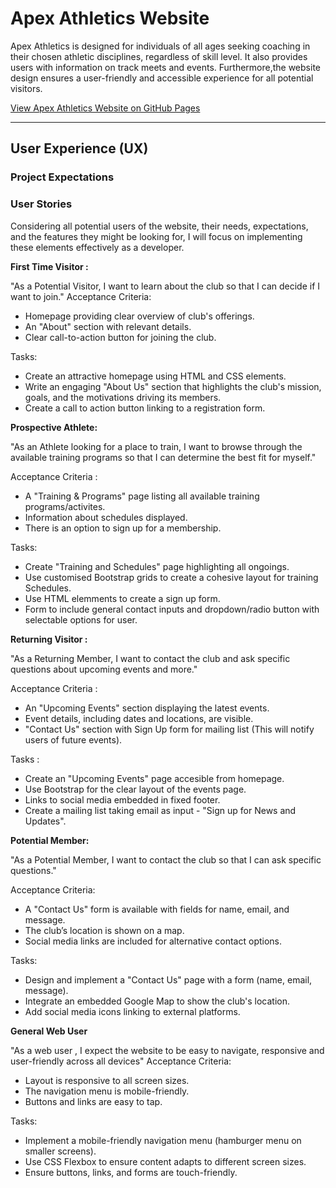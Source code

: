 # Apex Athletics Website 
Apex Athletics is designed for individuals of all ages seeking coaching in their chosen athletic disciplines, regardless of skill level. It also provides users with information on track meets and events.
Furthermore,the website design ensures a user-friendly and accessible experience for all potential visitors.

[View Apex Athletics Website on GitHub Pages]()

---
## User Experience (UX)
### Project Expectations
### User Stories
Considering all potential users of the website, their needs, expectations, and the features they might be looking for, I will focus on implementing these elements effectively as a developer.

**First Time Visitor :** 

"As a Potential Visitor, I want to learn about the club so that I can decide if I want to join."
Acceptance Criteria: 

* Homepage providing clear overview of club's offerings.
* An "About" section with relevant details. 
* Clear call-to-action button for joining the club.

Tasks:
* Create an attractive homepage using HTML and CSS elements.
* Write an engaging "About Us" section that highlights the club's mission, goals, and the motivations driving its members.
* Create a call to action button linking to a registration form.

**Prospective Athlete:**

"As an Athlete looking for a place to train, I want to browse through the available training programs so that I can determine the best fit for myself."

Acceptance Criteria : 
* A "Training & Programs" page listing all available training programs/activites.
* Information about schedules displayed.
* There is an option to sign up for a membership.

Tasks:
* Create "Training and Schedules" page highlighting all ongoings.
* Use customised Bootstrap grids to create a cohesive layout for training Schedules.
* Use HTML elemments to create a sign up form.
* Form to include general contact inputs and dropdown/radio button with selectable options for user.

**Returning Visitor :** 

"As a Returning Member, I want to contact the club and ask specific questions about upcoming events and more."

Acceptance Criteria : 
* An "Upcoming Events" section displaying the latest events.
* Event details, including dates and locations, are visible.
* "Contact Us" section with Sign Up form for mailing list (This will notify users of future events).

Tasks :
* Create an "Upcoming Events" page accesible from homepage.
* Use Bootstrap for the clear layout of the events page.
* Links to social media embedded in fixed footer. 
* Create a mailing list taking email as input - "Sign up for News and Updates".

**Potential Member:**

"As a Potential Member, I want to contact the club so that I can ask specific questions."

Acceptance Criteria:
* A "Contact Us" form is available with fields for name, email, and message.
* The club’s location is shown on a map.
* Social media links are included for alternative contact options.

Tasks:
* Design and implement a "Contact Us" page with a form (name, email, message).
* Integrate an embedded Google Map to show the club's location.
* Add social media icons linking to external platforms.


**General Web User**

"As a web user , I expect the website to be easy to navigate, responsive and user-friendly across all devices"
Acceptance Criteria:
* Layout is responsive to all screen sizes.
* The navigation menu is mobile-friendly.
* Buttons and links are easy to tap.

Tasks:
* Implement a mobile-friendly navigation menu (hamburger menu on smaller screens).
* Use CSS Flexbox to ensure content adapts to different screen sizes.
* Ensure buttons, links, and forms are touch-friendly.
